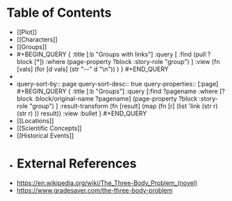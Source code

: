 # Table of Contents
- [[Plot]]
- [[Characters]]
- [[Groups]]
- #+BEGIN_QUERY
  {
  :title [:b "Groups with links"]
  :query [
    :find (pull ?block [*])
    :where
    (page-property ?block :story-role "group")
  ]
  :view (fn [vals]
    (for [d vals] (str "--" d "\n"))
   )
  }
  #+END_QUERY
-
- query-sort-by:: page
  query-sort-desc:: true
  query-properties:: [:page]
  #+BEGIN_QUERY
  {
  :title [:b "Groups"]
  :query [:find ?pagename
  :where
  [?block :block/original-name ?pagename]
  (page-property ?block :story-role "group")
  ]
  :result-transform (fn [result]
    (map (fn [r]
      (list 'link  (str r) (str r) ))
      result))
  :view :bullet
  }
  #+END_QUERY
- [[Locations]]
- [[Scientific Concepts]]
- [[Historical Events]]
- # External References
- https://en.wikipedia.org/wiki/The_Three-Body_Problem_(novel)
- https://www.gradesaver.com/the-three-body-problem